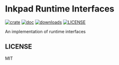 # Inkpad Runtime Interfaces

[![crate](https://img.shields.io/crates/v/inkpad-ri.svg)](https://crates.io/crates/inkpad-ri)
[![doc](https://img.shields.io/badge/current-docs-brightgreen.svg)](https://docs.rs/inkpad-ri/)
[![downloads](https://img.shields.io/crates/d/inkpad-ri.svg)](https://crates.io/crates/inkpad-ri)
[![LICENSE](https://img.shields.io/crates/l/inkpad-ri.svg)](https://choosealicense.com/licenses/apache-2.0/)

An implementation of runtime interfaces

## LICENSE

MIT
